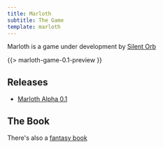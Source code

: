 ```yaml
---
title: Marloth
subtitle: The Game
template: marloth 
---
```


Marloth is a game under development by [Silent Orb](/)

{{> marloth-game-0.1-preview }}

## Releases

* [Marloth Alpha 0.1](./game-0.1-alpha.md)

## The Book

There's also a [fantasy book](./books.md)

<!---
## Ye Old Game

There was also a [previous Marloth game](./game-old.md)
-->
